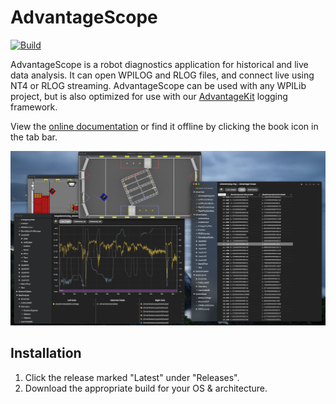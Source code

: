 # AdvantageScope

[![Build](https://github.com/Mechanical-Advantage/AdvantageScope/actions/workflows/build.yml/badge.svg?branch=main)](https://github.com/Mechanical-Advantage/AdvantageScope/actions/workflows/build.yml)

AdvantageScope is a robot diagnostics application for historical and live data analysis. It can open WPILOG and RLOG files, and connect live using NT4 or RLOG streaming. AdvantageScope can be used with any WPILib project, but is also optimized for use with our [AdvantageKit](https://github.com/Mechanical-Advantage/AdvantageKit) logging framework.

View the [online documentation](/docs/INDEX.md) or find it offline by clicking the book icon in the tab bar.

![Example screenshot](/screenshot.jpg)

## Installation

1. Click the release marked "Latest" under "Releases".
2. Download the appropriate build for your OS & architecture.
